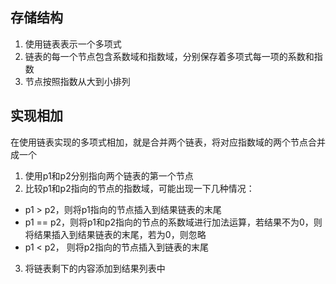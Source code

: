 ## 存储结构
1. 使用链表表示一个多项式
2. 链表的每一个节点包含系数域和指数域，分别保存着多项式每一项的系数和指数
3. 节点按照指数从大到小排列

## 实现相加
在使用链表实现的多项式相加，就是合并两个链表，将对应指数域的两个节点合并成一个
1. 使用p1和p2分别指向两个链表的第一个节点
2. 比较p1和p2指向的节点的指数域，可能出现一下几种情况：
+ p1 > p2，则将p1指向的节点插入到结果链表的末尾
+ p1 == p2，则将p1和p2指向的节点的系数域进行加法运算，若结果不为0，则将结果插入到结果链表的末尾，若为0，则忽略
+ p1 < p2， 则将p2指向的节点插入到链表的末尾
3. 将链表剩下的内容添加到结果列表中
